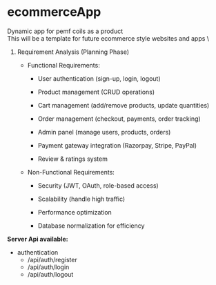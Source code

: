 # ecommerceApp
Dynamic app for pemf coils as a product\
This will be a template for future ecommerce style websites and apps \
1. Requirement Analysis (Planning Phase)

   - Functional Requirements:

       - User authentication (sign-up, login, logout)

       - Product management (CRUD operations)

       - Cart management (add/remove products, update quantities)

       - Order management (checkout, payments, order tracking)

       - Admin panel (manage users, products, orders)

       - Payment gateway integration (Razorpay, Stripe, PayPal)

       - Review & ratings system

   - Non-Functional Requirements:

       - Security (JWT, OAuth, role-based access)

       - Scalability (handle high traffic)

       - Performance optimization

       - Database normalization for efficiency
       


**Server Api available:**
- authentication
   - /api/auth/register
   - /api/auth/login
   - /api/auth/logout